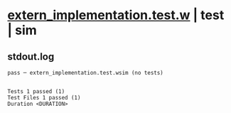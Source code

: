 # [extern_implementation.test.w](../../../../../examples/tests/valid/extern_implementation.test.w) | test | sim

## stdout.log
```log
pass ─ extern_implementation.test.wsim (no tests)
 
 
Tests 1 passed (1)
Test Files 1 passed (1)
Duration <DURATION>
```

